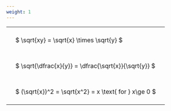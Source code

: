 ```yaml
---
weight: 1
---
```


<style type="text/css">
#T_d8069 th.col_heading {
  text-align: left;
  font-size: 1em;
}
#T_d8069 td {
  text-align: left;
  font-size: 1em;
  padding: 1.5em;
}
</style>
<table id="T_d8069">
  <thead>
  </thead>
  <tbody>
    <tr>
      <td id="T_d8069_row0_col0" class="data row0 col0" >$ \sqrt{xy} = \sqrt{x} \times \sqrt{y} $</td>
    </tr>
    <tr>
      <td id="T_d8069_row1_col0" class="data row1 col0" >$ \sqrt{\dfrac{x}{y}} = \dfrac{\sqrt{x}}{\sqrt{y}} $</td>
    </tr>
    <tr>
      <td id="T_d8069_row2_col0" class="data row2 col0" >$ (\sqrt{x})^2 = \sqrt{x^2} = x \text{ for } x\ge 0 $</td>
    </tr>
  </tbody>
</table>
